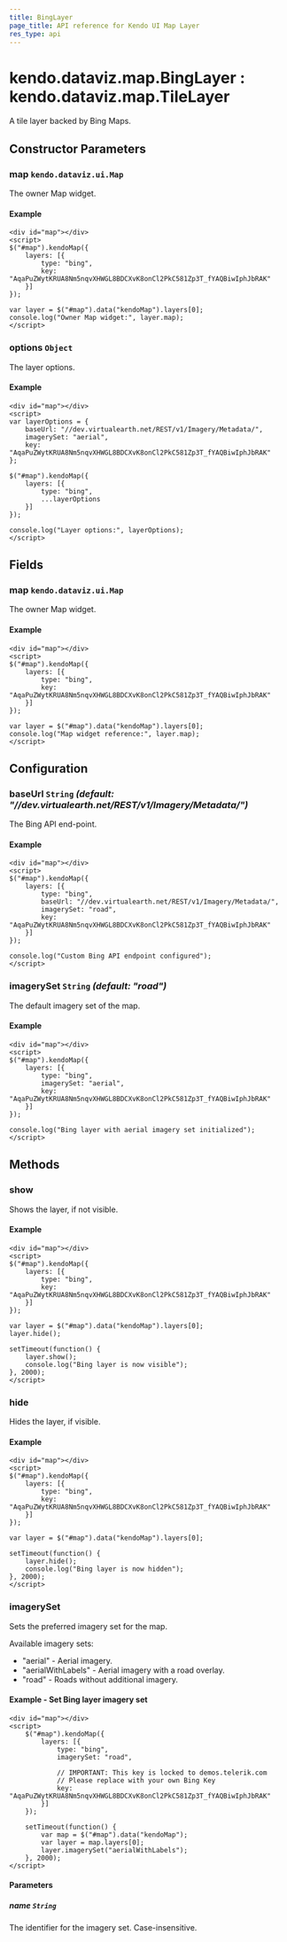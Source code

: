 ```yaml
---
title: BingLayer
page_title: API reference for Kendo UI Map Layer
res_type: api
---
```


# kendo.dataviz.map.BingLayer : kendo.dataviz.map.TileLayer

A tile layer backed by Bing Maps.

## Constructor Parameters

### map `kendo.dataviz.ui.Map`
The owner Map widget.

#### Example

    <div id="map"></div>
    <script>
    $("#map").kendoMap({
        layers: [{
            type: "bing",
            key: "AqaPuZWytKRUA8Nm5nqvXHWGL8BDCXvK8onCl2PkC581Zp3T_fYAQBiwIphJbRAK"
        }]
    });
    
    var layer = $("#map").data("kendoMap").layers[0];
    console.log("Owner Map widget:", layer.map);
    </script>

### options `Object`
The layer options.

#### Example

    <div id="map"></div>
    <script>
    var layerOptions = {
        baseUrl: "//dev.virtualearth.net/REST/v1/Imagery/Metadata/",
        imagerySet: "aerial",
        key: "AqaPuZWytKRUA8Nm5nqvXHWGL8BDCXvK8onCl2PkC581Zp3T_fYAQBiwIphJbRAK"
    };
    
    $("#map").kendoMap({
        layers: [{
            type: "bing",
            ...layerOptions
        }]
    });
    
    console.log("Layer options:", layerOptions);
    </script>

## Fields

### map `kendo.dataviz.ui.Map`
The owner Map widget.

#### Example

    <div id="map"></div>
    <script>
    $("#map").kendoMap({
        layers: [{
            type: "bing",
            key: "AqaPuZWytKRUA8Nm5nqvXHWGL8BDCXvK8onCl2PkC581Zp3T_fYAQBiwIphJbRAK"
        }]
    });
    
    var layer = $("#map").data("kendoMap").layers[0];
    console.log("Map widget reference:", layer.map);
    </script>

## Configuration

### baseUrl `String` *(default: "//dev.virtualearth.net/REST/v1/Imagery/Metadata/")*

The Bing API end-point.

#### Example

    <div id="map"></div>
    <script>
    $("#map").kendoMap({
        layers: [{
            type: "bing",
            baseUrl: "//dev.virtualearth.net/REST/v1/Imagery/Metadata/",
            imagerySet: "road",
            key: "AqaPuZWytKRUA8Nm5nqvXHWGL8BDCXvK8onCl2PkC581Zp3T_fYAQBiwIphJbRAK"
        }]
    });
    
    console.log("Custom Bing API endpoint configured");
    </script>

### imagerySet `String` *(default: "road")*
The default imagery set of the map.

#### Example

    <div id="map"></div>
    <script>
    $("#map").kendoMap({
        layers: [{
            type: "bing",
            imagerySet: "aerial",
            key: "AqaPuZWytKRUA8Nm5nqvXHWGL8BDCXvK8onCl2PkC581Zp3T_fYAQBiwIphJbRAK"
        }]
    });
    
    console.log("Bing layer with aerial imagery set initialized");
    </script>

## Methods

### show
Shows the layer, if not visible.

#### Example

    <div id="map"></div>
    <script>
    $("#map").kendoMap({
        layers: [{
            type: "bing",
            key: "AqaPuZWytKRUA8Nm5nqvXHWGL8BDCXvK8onCl2PkC581Zp3T_fYAQBiwIphJbRAK"
        }]
    });
    
    var layer = $("#map").data("kendoMap").layers[0];
    layer.hide();
    
    setTimeout(function() {
        layer.show();
        console.log("Bing layer is now visible");
    }, 2000);
    </script>

### hide
Hides the layer, if visible.

#### Example

    <div id="map"></div>
    <script>
    $("#map").kendoMap({
        layers: [{
            type: "bing",
            key: "AqaPuZWytKRUA8Nm5nqvXHWGL8BDCXvK8onCl2PkC581Zp3T_fYAQBiwIphJbRAK"
        }]
    });
    
    var layer = $("#map").data("kendoMap").layers[0];
    
    setTimeout(function() {
        layer.hide();
        console.log("Bing layer is now hidden");
    }, 2000);
    </script>

### imagerySet
Sets the preferred imagery set for the map.

Available imagery sets:
* "aerial" - Aerial imagery.
* "aerialWithLabels" - Aerial imagery with a road overlay.
* "road" - Roads without additional imagery.

#### Example - Set Bing layer imagery set
    <div id="map"></div>
    <script>
        $("#map").kendoMap({
            layers: [{
                type: "bing",
                imagerySet: "road",

                // IMPORTANT: This key is locked to demos.telerik.com
                // Please replace with your own Bing Key
                key: "AqaPuZWytKRUA8Nm5nqvXHWGL8BDCXvK8onCl2PkC581Zp3T_fYAQBiwIphJbRAK"
            }]
        });

        setTimeout(function() {
            var map = $("#map").data("kendoMap");
            var layer = map.layers[0];
            layer.imagerySet("aerialWithLabels");
        }, 2000);
    </script>

#### Parameters
##### name `String`
The identifier for the imagery set. Case-insensitive.



